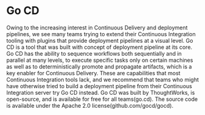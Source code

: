 # Go CD

Owing to the increasing interest in Continuous Delivery and deployment pipelines, we see many teams trying to extend their Continuous Integration tooling with plugins that provide deployment pipelines at a visual level. Go CD is a tool that was built with concept of deployment pipeline at its core. Go CD has the ability to sequence workflows both sequentially and in parallel at many levels, to execute specific tasks only on certain machines as well as to deterministically promote and propagate artifacts, which is a key enabler for Continuous Delivery. These are capabilities that most Continuous Integration tools lack, and we recommend that teams who might have otherwise tried to build a deployment pipeline from their Continuous Integration server try Go CD instead. Go CD was built by ThoughtWorks, is open-source, and is available for free for all teams(go.cd). The source code is available under the Apache 2.0 license(github.com/gocd/gocd).
